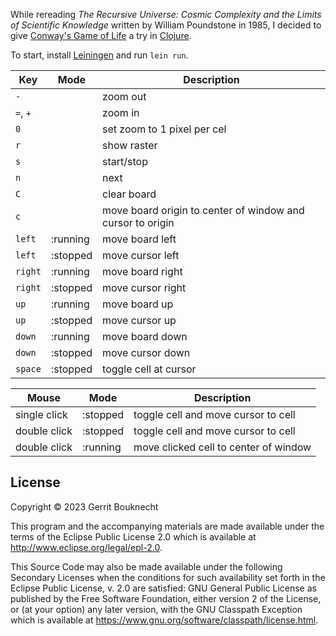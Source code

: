 While rereading _The Recursive Universe: Cosmic Complexity and the Limits of
Scientific Knowledge_ written by William Poundstone in 1985, I decided to give
[Conway's Game of Life](http://www.conwaylife.com/) a try
in [Clojure](https://clojure.org).

To start, install [Leiningen](https://leiningen.org) and run `lein run`.

| Key      | Mode     | Description                                                |
|----------|----------|------------------------------------------------------------|
| `-`      |          | zoom out                                                   |
| `=`, `+` |          | zoom in                                                    |
| `0`      |          | set zoom to 1 pixel per cel                                |
| `r`      |          | show raster                                                |
| `s`      |          | start/stop                                                 |
| `n`      |          | next                                                       |
| `C`      |          | clear board                                                |
| `c`      |          | move board origin to center of window and cursor to origin |
| `left`   | :running | move board left                                            |
| `left`   | :stopped | move cursor left                                           |
| `right`  | :running | move board right                                           |
| `right`  | :stopped | move cursor right                                          |
| `up`     | :running | move board up                                              |
| `up`     | :stopped | move cursor up                                             |
| `down`   | :running | move board down                                            |
| `down`   | :stopped | move cursor down                                           |
| `space`  | :stopped | toggle cell at cursor                                      |

| Mouse        | Mode     | Description                           |
|--------------|----------|---------------------------------------|
| single click | :stopped | toggle cell and move cursor to cell   |
| double click | :stopped | toggle cell and move cursor to cell   |
| double click | :running | move clicked cell to center of window |

## License

Copyright © 2023 Gerrit Bouknecht

This program and the accompanying materials are made available under the
terms of the Eclipse Public License 2.0 which is available at
http://www.eclipse.org/legal/epl-2.0.

This Source Code may also be made available under the following Secondary
Licenses when the conditions for such availability set forth in the Eclipse
Public License, v. 2.0 are satisfied: GNU General Public License as published by
the Free Software Foundation, either version 2 of the License, or (at your
option) any later version, with the GNU Classpath Exception which is available
at https://www.gnu.org/software/classpath/license.html.
